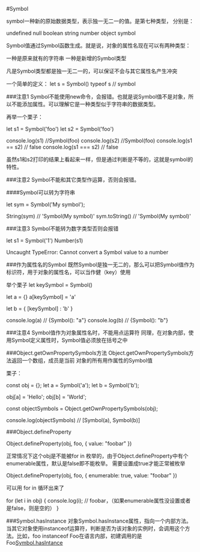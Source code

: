 #Symbol

symbol一种新的原始数据类型，表示独一无二一的值。是第七种类型，
分别是：

undefined
null
boolean
string
number
object
symbol


Symbol值通过Symbol函数生成。就是说，对象的属性名现在可以有两种类型：

一种是原来就有的字符串
一种是新增的Symbol类型

凡是Symbol类型都是独一无二一的，可以保证不会与其它属性名产生冲突

一个简单的定义：
let s = Symbol()
typeof s  // symbol

###注意1
Symbol不能使用new命令，会报错。也就是说Symbol值不是对象，所以不能添加属性。可以理解它是一种类型似于字符串的数据类型。

再举一个栗子：

let s1 = Symbol('foo')
let s2 = Symbol('foo')

console.log(s1) //Symbol(foo)
console.log(s2) //Symbol(foo)
console.log(s1 == s2) // false
console.log(s1 === s2) // false

虽然s1和s2打印的结果上看起来一样，但是通过判断是不等的，这就是symbol的特性。

###注意2
Symbol不能和其它类型作运算，否则会报错。


####Symbol可以转为字符串

let sym = Symbol('My symbol');

String(sym) // 'Symbol(My symbol)'
sym.toString() // 'Symbol(My symbol)'


###注意3
Symbol不能转为数字类型否则会报错

let s1 = Symbol('1')
Number(s1)

Uncaught TypeError: Cannot convert a Symbol value to a number


###作为属性名的Symbol
既然Symbol是独一无二的，那么可以把Symbol值作为标识符，用于对象的属性名，可以当作健（key）使用

举个栗子
let keySymbol = Symbol()

let a = {}
a[keySymbol] = 'a'

let b = {
	[keySymbol] : 'b'
}

console.log(a) // {Symbol(): "a"}
console.log(b) // {Symbol(): "b"}

###注意4
Symbol值作为对象属性名时，不能用点运算符
同理，在对象内部，使用Symbol定义属性时，Symbol值必须放在括号之中


###Object.getOwnPropertySymbols方法
Object.getOwnPropertySymbols方法返回一个数组，成员是当前 对象的所有用作属性的Symbol值

栗子：

const obj = {};
let a = Symbol('a');
let b = Symbol('b');

obj[a] = 'Hello';
obj[b] = 'World';

const objectSymbols = Object.getOwnPropertySymbols(obj);

console.log(objectSymbols) // [Symbol(a), Symbol(b)]


###Object.defineProperty

Object.defineProperty(obj, foo, {
	value: "foobar"
})

正常情况下这个obj是不能被for in 枚举的，由于Object.defineProperty中有个enumerable属性，默认是false即不能枚举。
需要设置成true才能正常被枚举

Object.defineProperty(obj, foo, {
	enumerable: true,
	value: "foobar"
})

可以用 for in 循环出来了

for (let i in obj) {
    console.log(i); // foobar，（如果enumerable属性没设置或者是false，则是空的）
}


###Symbol.hasInstance
对象Symbol.hasInstance属性，指向一个内部方法。当其它对象使用instanceof运算符，判断是否为该对象的实例时，会调用这个方法。比如，foo instanceof Foo在语言内部，初建调用的是Foo[Symbol.hasIntance](foo)